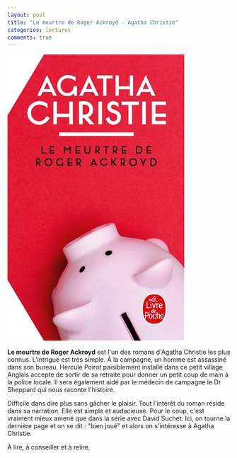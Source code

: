 ```yaml
---
layout: post
title: "Le meurtre de Roger Ackroyd - Agatha Christie"
categories: lectures
comments: true
---
```


![moutons](https://github.com/homeostasie/bouquins/raw/master/_pics/lv/christie-agatha/le-meurtre-de-roger-ackroyd.jpg)


**Le meurtre de Roger Ackroyd** est l'un des romans d'Agatha Christie les plus connus. L'intrigue est très simple. À la campagne, un homme est assassiné dans son bureau. Hercule Poirot paisiblement installé dans ce petit village Anglais accepte de sortir de sa retraite pour donner un petit coup de main à la police locale. Il sera également aidé par le médecin de campagne le Dr Sheppard qui nous raconte l'histoire.

Difficile dans dire plus sans gâcher le plaisir. Tout l'intérêt du roman réside dans sa narration. Elle est simple et audacieuse. Pour le coup, c'est vraiment mieux amené que dans la série avec David Suchet. Ici, on tourne la dernière page et on se dit : "bien joué" et alors on s'intéresse à Agatha Christie. 

À lire, à conseiller et à relire. 





